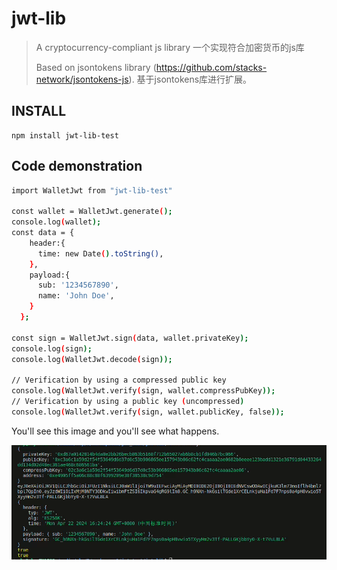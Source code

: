 # jwt-lib

> A cryptocurrency-compliant js library
> 一个实现符合加密货币的js库
>
> Based on jsontokens library (https://github.com/stacks-network/jsontokens-js).
> 基于jsontokens库进行扩展。

## INSTALL

```shell
npm install jwt-lib-test
```

## Code demonstration

```bash
import WalletJwt from "jwt-lib-test"

const wallet = WalletJwt.generate();
console.log(wallet);
const data = {
    header:{
      time: new Date().toString(),
    },
    payload:{
      sub: '1234567890',
      name: 'John Doe',
    }
  };

const sign = WalletJwt.sign(data, wallet.privateKey);
console.log(sign);
console.log(WalletJwt.decode(sign));

// Verification by using a compressed public key
console.log(WalletJwt.verify(sign, wallet.compressPubKey));
// Verification by using a public key (uncompressed)
console.log(WalletJwt.verify(sign, wallet.publicKey, false));
```
You'll see this image and you'll see what happens.

![Test Screenshot](run_result.png)